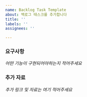 ```yaml
---
name: Backlog Task Template
about: 백로그 태스크를 추가합니다
title: ''
labels: ''
assignees: ''

---
```


### 요구사항

*어떤 기능이 구현되어야하는지 적어주세요*



### 추가 자료

*추가 링크 및 자료는 여기 적어주세요*
